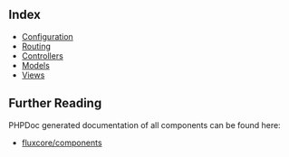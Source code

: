 <div class="huge learn"></div>

Index
-

 * [Configuration](#/docs/configuration)
 * [Routing](#/docs/configuration)
 * [Controllers](#/docs/controllers)
 * [Models](#/docs/models)
 * [Views](#/docs/views)

Further Reading
-

PHPDoc generated documentation of all components can be found here:

 * [fluxcore/components](#)